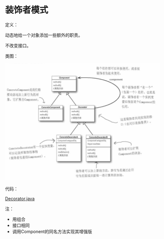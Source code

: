 # 装饰者模式

定义：

动态地给一个对象添加一些额外的职责。

不改变接口。

类图：

![](屏幕快照_2019-01-13_10.32.33.png)

代码：

[Decorator.java](Decorator.java)

注：

- 用组合
- 接口相同
- 调用Component的同名方法实现其增强版